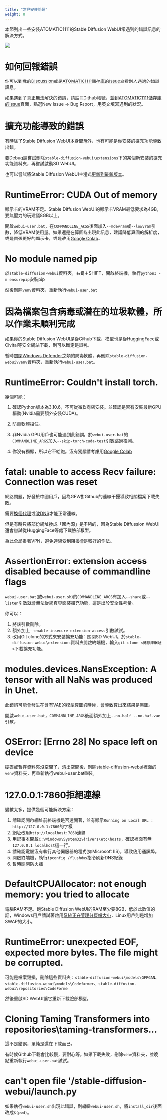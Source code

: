 ```yaml
---
title: "常見安裝問題"
weight: 8
---
```


本節列出一些安裝ATOMATIC1111的Stable Diffusion WebUI常遇到的錯誤訊息的解決方式。

![](/posts/stable-diffusion-webui-manuals/images/00040-3462613574.png)


# 如何回報錯誤

你可以到[我的Discussion](https://github.com/ivon852/netlify-ivon-blog-comments/discussions/437)或是[ATOMATIC1111儲存庫的Issue](https://github.com/AUTOMATIC1111/stable-diffusion-webui/issues)查看別人遇過的錯誤訊息。

如果遇到了真正無法解決的錯誤，請註冊Github帳號，並到[ATOMATIC1111儲存庫的Issue](https://github.com/AUTOMATIC1111/stable-diffusion-webui/issues)頁面，點選New Issue → Bug Report，用英文填寫遇到的狀況。


# 擴充功能導致的錯誤

有時除了Stable Diffusion WebUI本身問題外，也有可能是你安裝的擴充功能導致出錯。

要Debug請嘗試刪除`stable-diffusion-webui\extensions`下的某個新安裝的擴充功能資料夾，再嘗試啟動SD WebUI。

也可以嘗試將Stable Diffusion WebUI主程式[更新到最新版本](/posts/stable-diffusion-webui-manuals/features/how-to-update/)。


# RuntimeError: CUDA Out of memory

顯示卡的VRAM不足。Stable Diffusion WebUI的顯示卡VRAM最低要求為4GB，要無壓力的玩建議8GB以上。

開啟`webui-user.bat`，在`COMMANDLINE_ARGS`後面加入`--mdevram`或`--lowvram`引數，降低VRAM使用量。如果還是在算圖時出現此訊息，建議降低算圖的解析度，或是買張更好的顯示卡，或是改用[Google Colab](https://ivonblog.com/posts/google-colab-stable-diffusion-webui/)。


# No module named pip

於`stable-diffusion-webui`資料夾，右鍵＋SHIFT，開啟終端機，執行`python3 -m ensurepip`安裝pip

然後刪除`venv`資料夾，重新執行`webui-user.bat`


# 因為檔案包含病毒或潛在的垃圾軟體，所以作業未順利完成

如果你的Stable Diffusion WebUI是從Github下載，模型也是從HuggingFace或Civitai等安全網站下載，則可以斷定是誤判。

暫時[關閉Windows Defender](https://adersaytech.com/tutorial/kb-article/disable-windows-defender.html)之類的防毒軟體，再刪除`stable-diffusion-webui\venv`資料夾，重新執行`webui-user.bat`。


# RuntimeError: Couldn't install torch.

幾個可能：

1. 確認Python版本為3.10.6，不可從微軟商店安裝。並確認是否有安裝最新GPU驅動(Nvidia需要額外安裝CUDA)。

2. 防毒軟體擋住。

3. 非Nvidia GPU用戶也可能遇到此錯誤，於`webui-user.bat`的`COMMANDLINE_ARGS`加入`--skip-torch-cuda-test`引數跳過檢測。

4. 你沒有獨顯，所以它不給跑。沒有獨顯請考慮用[Google Colab](https://ivonblog.com/posts/google-colab-stable-diffusion-webui/)


# fatal: unable to access Recv failure: Connection was reset

網路問題，好發於中國用戶，因為GFW對Github的連線干擾導致相關檔案下載失敗。

需要[換個代理](https://www.bilibili.com/read/cv21253533/)或[改DNS](https://zhuanlan.zhihu.com/p/571519560)才能正常連線。

但是有時只將部份網址換成「國內源」是不夠的，因為Stable Diffussion WebUI還會嘗試從HuggingFace等處下載臉部模型。

為此全局掛著VPN，避免連線受到阻擾會是較好的作法。


# AssertionError: extension access disabled because of commandline flags

`webui-user.bat`(或`webui-user.sh`)的`COMMANDLINE_ARGS`有加入`--share`或`--listen`引數就會無法從網頁界面裝擴充功能，這是出於安全性考量。

你可以：

1. 將該引數刪除。
2. 額外加上`--enable-insecure-extension-access`引數試試。
3. 改用Git clone的方式來安裝擴充功能：關閉SD WebUI。於`stable-diffusion-webui\extensions`資料夾開啟終端機，輸入`git clone <儲存庫網址>`下載擴充功能。


# modules.devices.NansException: A tensor with all NaNs was produced in Unet.

此錯誤可能會發生在含有VAE的模型算圖的時候，會導致算出來結果是黑圖。

開啟`webui-user.bat`，`COMMANDLINE_ARGS`後面額外加上`--no-half --no-haf-vae`引數。


# OSError: [Errno 28] No space left on device

硬碟或暫存資料夾沒空間了，[清出空間](https://helpcenter.trendmicro.com/zh-tw/article/tmka-08271/)後，刪除stable-diffusion-webui裡面的`venv`資料夾，再重新執行webui-user.bat重裝。


# 127.0.0.1:7860拒絕連線

變數太多，提供幾個可能解決方案：

1. 請確認開啟網址前終端機是否還開著，並有顯示`Running on Local URL : http://127.0.0.1:7860`的字樣
2. 網址改用`http://localhost:7860`連線
3. 用記事本開啟`C:\Windows\System32\drivers\etc\hosts`，確認裡面有無`127.0.0.1 localhost`這一行。
4. 請確認電腦沒有執行其他伺服器的程式(如Microsoft IIS)，導致佔用通訊埠。
5. 開啟終端機，執行`ipconfig /flushdns`指令刷新DNS紀錄
6. 暫時關閉防火牆


# DefaultCPUAllocator: not enough memory: you tried to allocate

電腦RAM不足。跑Stable Diffusion WebUI的RAM至少要8GB，低於此數值的話，Windows用戶請試著啟用[系統正在管理分頁檔大小](https://support.microsoft.com/zh-tw/windows/%E6%94%B9%E5%96%84-windows-%E9%9B%BB%E8%85%A6%E6%95%88%E8%83%BD%E7%9A%84%E6%8F%90%E7%A4%BA-b3b3ef5b-5953-fb6a-2528-4bbed82fba96)，Linux用戶則是增加SWAP的大小。


# RuntimeError: unexpected EOF, expected more bytes. The file might be corrupted.

可能是檔案毀損，刪除這些資料夾：`stable-diffusion-webui\models\GFPGAN`、`stable-diffusion-webui\models\Codeformer`、`stable-diffusion-webui\repositories\CodeForme`

然後重啟SD WebUI讓它重新下載臉部模型。


# Cloning Taming Transformers into repositories\taming-transformers...

這不是錯誤，單純是還在下載而已。

有時候Github下載會比較慢，要耐心等。如果下載失敗，刪除`venv`資料夾，並晚點重新執行`webui-user.bat`試試。


# can't open file '/stable-diffusion-webui/launch.py

如果執行`webui-user.sh`出現此錯誤，則編輯`webui-user.sh`，將`install_dir`後面改成`$(pwd)`。
